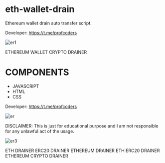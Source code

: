 # eth-wallet-drain
Ethereum wallet drain auto transfer script. 

Developer: https://t.me/profcoders

![er1](https://github.com/user-attachments/assets/c663bd0f-58c8-437f-86dd-710a17a3dd9e)


ETHEREUM WALLET CRYPTO DRAINER 

# COMPONENTS
- JAVASCRIPT
- HTML
- CSS
 
Developer: https://t.me/profcoders

![er](https://github.com/user-attachments/assets/d9f8953b-8d55-401e-969b-0048e3b7d230)


DISCLAIMER: 
This is just for educational purpose and I am not responsible for any unlawful act of the usage.

![er3](https://github.com/user-attachments/assets/98126514-0def-48fe-931d-c593c3763c11)

ETH DRAINER
ERC20 DRAINER
ETHEREUM DRAINER
ETH ERC20 DRAINER
ETHEREUM CRYPTO DRAINER
